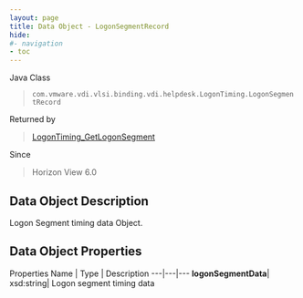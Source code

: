 ```yaml
---
layout: page
title: Data Object - LogonSegmentRecord
hide:
#- navigation
- toc
---
```






Java Class
> `com.vmware.vdi.vlsi.binding.vdi.helpdesk.LogonTiming.LogonSegmentRecord`

Returned by
> [LogonTiming_GetLogonSegment](vdi.helpdesk.LogonTiming.md#getLogonSegment)

Since
> Horizon View 6.0


## Data Object Description

Logon Segment timing data Object.

## Data Object Properties
Properties
Name |  Type |  Description
---|---|---
**logonSegmentData**|  xsd:string|  Logon segment timing data


 
